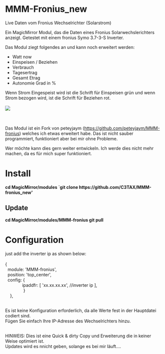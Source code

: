 # MMM-Fronius_new
Live Daten vom Fronius Wechselrichter (Solarstrom)

Ein MagicMirror Modul, das die Daten eines Fronius Solarwechslerichters anzeigt.
Getestet mit einem fronius Symo 3.7-3-S Inverter.

Das Modul ziegt folgendes an und kann noch erweitert werden:

- Watt now
- Einspeisen / Beziehen
- Verbrauch
- Tagesertrag
- Gesamt Etrag
- Autonomie Grad in %

Wenn Strom Eingespeist wird ist die Schrift für Einspeisen grün und wenn Strom bezogen wird, ist die Schrift für Beziehen rot.<br><br>
<img src="https://ibb.co/qDQGYXm"></img><br><br><br>

Das Modul ist ein Fork von peteyjaym (https://github.com/peteyjaym/MMM-fronius) welches ich etwas erweitert habe.
Das ist nicht sauber programmiert, funktioniert aber bei mir ohne Probleme. 

Wer möchte kann dies gern weiter entwickeln. Ich werde dies nicht mehr machen, da es für mich super funktioniert.

<H1><B>Install</B></H1>
<b>cd MagicMirror/modules `git clone https://github.com/C3TAX/MMM-fronius_new'</b><br>

<H2><b>Update</b></H2>
<b>cd MagicMirror/modules/MMM-fronius git pull</b><br>

<H1><b>Configuration</b></H1>
just add the inverter ip as shown below:<br><br>
{<BR>
  &nbsp;&nbsp;module: 'MMM-fronius',<br>
  &nbsp;&nbsp;position: 'top_center',<br>
  &nbsp;&nbsp;config: {<br>
  &nbsp;&nbsp;&nbsp;&nbsp;&nbsp;&nbsp;&nbsp;&nbsp;&nbsp;&nbsp;&nbsp;&nbsp;&nbsp;&nbsp;ipaddfr: [ 'xx.xx.xx.xx', //inverter ip ],<br>
  &nbsp;&nbsp;&nbsp;&nbsp;&nbsp;&nbsp;&nbsp;&nbsp;&nbsp;&nbsp;&nbsp;&nbsp;&nbsp;&nbsp;&nbsp;}<br>
  &nbsp;&nbsp;&nbsp;&nbsp;},<br><br>

Es ist keine Konfiguration erforderlich, da alle Werte fest in der Hauptdatei codiert sind.<br>
Fügen Sie einfach Ihre IP-Adresse des Wechselrichters hinzu.<br><br>

HINWEIS: Dies ist eine Quick & dirty Copy und Erweiterung die in keiner Weise optimiert ist.<br>
Updates wird es nnicht geben, solange es bei mir läuft....
